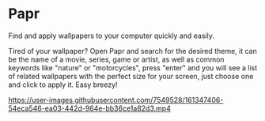 # Papr
Find and apply wallpapers to your computer quickly and easily.

Tired of your wallpaper? Open Papr and search for the desired theme, it can be the name of a movie, series, game or artist, as well as common keywords like "nature" or "motorcycles", press "enter" and you will see a list of related wallpapers with the perfect size for your screen, just choose one and click to apply it. Easy breezy!

https://user-images.githubusercontent.com/7549528/161347406-54eca546-ea03-442d-964e-bb36ce1a82d3.mp4

